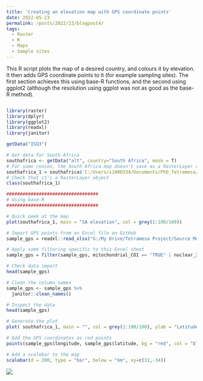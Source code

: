 ```yaml
---
title: 'Creating an elevation map with GPS coordinate points'
date: 2022-05-23
permalink: /posts/2022/23/blogpost4/
tags:
  - Raster
  - R
  - Maps
  - Sample sites
---
```


This R script plots the map of a desired country, and colours it by elevation. It then adds GPS coordinate points to it (for example sampling sites). The first section achieves this using base-R functions, and the second using ggplot2 (although the resolution using ggplot was not as good as the base-R method).

```r

library(raster)
library(dplyr)
library(ggplot2)
library(readxl)
library(janitor)

getData("ISO3")

# Get data for South Africa
southafrica <- getData("alt", country="South Africa", mask = T)
# For some reason, the South Africa map doesn't save as a RasterLayer object, so run this:
southafrica_1 = southafrica$`C:/Users/s1000334/Documents/PhD_Tetramesa/R Scripts/map_plotting/ZAF1_msk_alt.grd`
# Check that it's a RasterLayer object
class(southafrica_1)

##################################
# Using base-R
##################################

# Quick peek at the map
plot(southafrica_1, main = "SA elevation", col = grey(1:100/100))

# Import GPS points from an Excel file on GitHub
sample_gps = readxl::read_xlsx("G:/My Drive/Tetramesa Project/Source Modifiers/source_modifiers_updated_10_06_2021.xlsx", sheet = "Tetramesa_Clarke")

# Apply some filtering specific to this Excel sheet
sample_gps = filter(sample_gps, mitochondrial_COI == "TRUE" | nuclear_28S == "TRUE")

# Check data import 
head(sample_gps)

# Clean the column names
sample_gps <- sample_gps %>%
  janitor::clean_names()

# Inspect the data
head(sample_gps)

# Generate the plot
plot( southafrica_1, main = "", col = grey(1:100/100), ylab = "Latitude", xlab = "Longitude" )

# Add the GPS coordinates as red points
points(sample_gps$longitude, sample_gps$latitude, bg = "red", col = "black", pch = 21, cex = 2)

# Add a scalebar to the map
scalebar(d = 200, type = "bar", below = "km", xy=c(31,-34))

``` 

![](/master/assets/sa_elevation_map.png)
